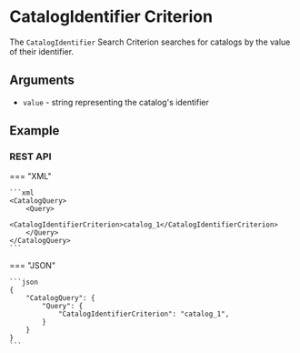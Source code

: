 # CatalogIdentifier Criterion

The `CatalogIdentifier` Search Criterion searches for catalogs by the value of their identifier.

## Arguments

- `value` - string representing the catalog's identifier

## Example

### REST API

=== "XML"

    ```xml
	<CatalogQuery>
		<Query>
			<CatalogIdentifierCriterion>catalog_1</CatalogIdentifierCriterion>
		</Query>
	</CatalogQuery>
    ```

=== "JSON"

    ```json
    {
        "CatalogQuery": {
            "Query": {
                "CatalogIdentifierCriterion": "catalog_1",
            }
        }
    }
    ```